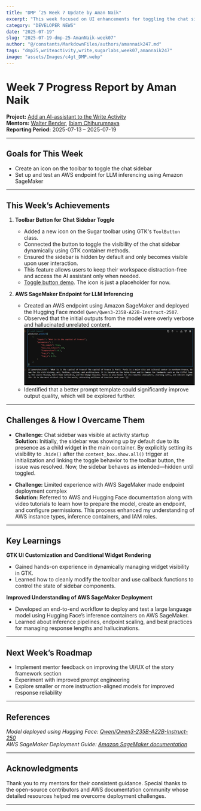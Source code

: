 ```yaml
---
title: "DMP ’25 Week 7 Update by Aman Naik"
excerpt: "This week focused on UI enhancements for toggling the chat sidebar and setting up an AWS SageMaker endpoint for LLM inferencing."
category: "DEVELOPER NEWS"
date: "2025-07-19"
slug: "2025-07-19-dmp-25-AmanNaik-week07"
author: "@/constants/MarkdownFiles/authors/amannaik247.md"
tags: "dmp25,writeactivity,write,sugarlabs,week07,amannaik247"
image: "assets/Images/c4gt_DMP.webp"
---
```


<!-- markdownlint-disable -->

# Week 7 Progress Report by Aman Naik

**Project:** [Add an AI-assistant to the Write Activity](https://github.com/sugarlabs/write-activity/issues/52)  
**Mentors:** [Walter Bender](https://github.com/walterbender), [Ibiam Chihurumnaya](https://github.com/chimosky)  
**Reporting Period:** 2025-07-13 – 2025-07-19  

---

## Goals for This Week

- Create an icon on the toolbar to toggle the chat sidebar  
- Set up and test an AWS endpoint for LLM inferencing using Amazon SageMaker  

---

## This Week’s Achievements

1. **Toolbar Button for Chat Sidebar Toggle**  
   - Added a new icon on the Sugar toolbar using GTK's `ToolButton` class.
   - Connected the button to toggle the visibility of the chat sidebar dynamically using GTK container methods.
   - Ensured the sidebar is hidden by default and only becomes visible upon user interaction.
   - This feature allows users to keep their workspace distraction-free and access the AI assistant only when needed.
   - [Toggle button demo](assets/Images/aman-naik-week7-vid1.mp4). The icon is just a placeholder for now.

2. **AWS SageMaker Endpoint for LLM Inferencing**  
   - Created an AWS endpoint using Amazon SageMaker and deployed the Hugging Face model `Qwen/Qwen3-235B-A22B-Instruct-2507`.
   - Observed that the initial outputs from the model were overly verbose and hallucinated unrelated content.
   ![Prompt and the response it generated](assets/Images/aman-naik-week7-img1.webp)
   - Identified that a better prompt template could significantly improve output quality, which will be explored further.

---

## Challenges & How I Overcame Them

- **Challenge:** Chat sidebar was visible at activity startup  
  **Solution:** Initially, the sidebar was showing up by default due to its presence as a child widget in the main container. By explicitly setting its visibility to `.hide()` after the `content_box.show.all()` trigger at initialization and linking the toggle behavior to the toolbar button, the issue was resolved. Now, the sidebar behaves as intended—hidden until toggled.

- **Challenge:** Limited experience with AWS SageMaker made endpoint deployment complex  
  **Solution:** Referred to AWS and Hugging Face documentation along with video tutorials to learn how to prepare the model, create an endpoint, and configure permissions. This process enhanced my understanding of AWS instance types, inference containers, and IAM roles.

---

## Key Learnings

**GTK UI Customization and Conditional Widget Rendering**  
   - Gained hands-on experience in dynamically managing widget visibility in GTK.
   - Learned how to cleanly modify the toolbar and use callback functions to control the state of sidebar components.

**Improved Understanding of AWS SageMaker Deployment**  
   - Developed an end-to-end workflow to deploy and test a large language model using Hugging Face’s inference containers on AWS SageMaker.
   - Learned about inference pipelines, endpoint scaling, and best practices for managing response lengths and hallucinations.

---

## Next Week’s Roadmap

- Implement mentor feedback on improving the UI/UX of the story framework section  
- Experiment with improved prompt engineering  
- Explore smaller or more instruction-aligned models for improved response reliability  

---

## References

_Model deployed using Hugging Face: [Qwen/Qwen3-235B-A22B-Instruct-250](https://huggingface.co/Qwen/Qwen3-235B-A22B-Instruct-2507)_  
_AWS SageMaker Deployment Guide: [Amazon SageMaker documentation](https://docs.aws.amazon.com/sagemaker/)_

---

## Acknowledgments

Thank you to my mentors for their consistent guidance. Special thanks to the open-source contributors and AWS documentation community whose detailed resources helped me overcome deployment challenges.

---

